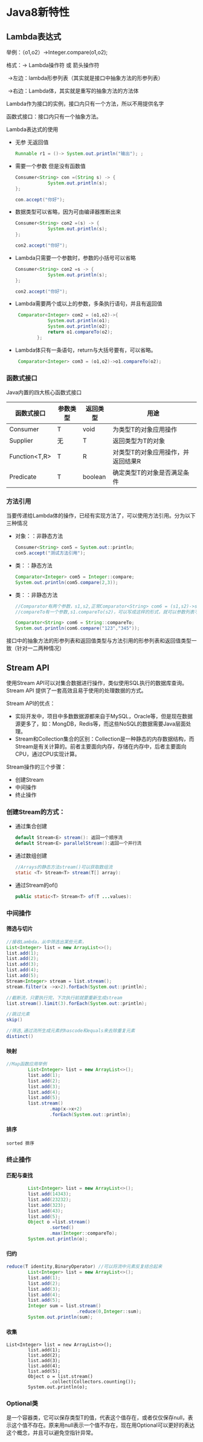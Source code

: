 # Java8新特性

## Lambda表达式

举例：（o1,o2）->Integer.compare(o1,o2);

格式：-> Lambda操作符 或 箭头操作符

​            ->左边：lambda形参列表（其实就是接口中抽象方法的形参列表）

​             ->右边：Lambda体，其实就是重写的抽象方法的方法体

Lambda作为接口的实例，接口内只有一个方法，所以不用提供名字

函数式接口：接口内只有一个抽象方法。

Lambda表达式的使用

- 无参 无返回值

  ```java
  Runnable r1 = ()-> System.out.println("输出"); ;
  ```

- 需要一个参数 但是没有函数值

  ```java
  Consumer<String> con =(String s) -> {
              System.out.println(s);
  };
  
  con.accept("你好");
  ```
  
- 数据类型可以省略，因为可由编译器推断出来

  ```java
  Consumer<String> con2 =(s) -> {
              System.out.println(s);
  };
  
  con2.accept("你好");
  ```
  
- Lambda只需要一个参数时，参数的小括号可以省略

  ```java
  Consumer<String> con2 =s -> {
              System.out.println(s);
  };
  
  con2.accept("你好");
  ```

- Lambda需要两个或以上的参数，多条执行语句，并且有返回值

  ```java
   Comparator<Integer> com2 = (o1,o2)->{
              System.out.println(o1);
              System.out.println(o2);
              return o1.compareTo(o2);
          };
  ```

- Lambda体只有一条语句，return与大括号要有，可以省略。

  ```java
   Comparator<Integer> com3 = (o1,o2)->o1.compareTo(o2);
  ```

### 函数式接口

Java内置的四大核心函数式接口

| 函数式接口    | 参数类型 | 返回类型 | 用途                               |
| ------------- | -------- | -------- | ---------------------------------- |
| Consumer<T>   | T        | void     | 为类型T的对象应用操作              |
| Supplier<T>   | 无       | T        | 返回类型为T的对象                  |
| Function<T,R> | T        | R        | 对类型T的对象应用操作，并返回结果R |
| Predicate<T>  | T        | boolean  | 确定类型T的对象是否满足条件        |

### 方法引用

当要传递给Lambda体的操作，已经有实现方法了，可以使用方法引用。分为以下三种情况

- 对象：：非静态方法

  ```java
  Consumer<String> con5 = System.out::println;
  con5.accept("测试方法引用");
  ```

- 类：：静态方法

  ```java
  Comparator<Integer> com5 = Integer::compare;
  System.out.println(com5.compare(2,3));
  ```

- 类：：非静态方法

  ```java
  //Comparator有两个参数，s1,s2,正常Comparator<String> com6 = (s1,s2)->s1.compareTo(s2)
  //compareTo有一个参数,s1.compareTo(s2)，可以写成这样的形式，就可以参数列表不匹配，两个变成了一个
  
  Comparator<String> com6 = String::compareTo;
  System.out.println(com6.compare("123","345"));
  ```

接口中的抽象方法的形参列表和返回值类型与方法引用的形参列表和返回值类型一致（针对一二两种情况）

## Stream API

使用Stream API可以对集合数据进行操作，类似使用SQL执行的数据库查询。Stream API 提供了一套高效且易于使用的处理数据的方式。

Stream API的优点：

- 实际开发中，项目中多数数据源都来自于MySQL，Oracle等，但是现在数据源更多了，如：MongDB，Redis等，而这些NoSQL的数据需要Java层面处理。
- Stream和Collection集合的区别：Collection是一种静态的内存数据结构，而Stream是有关计算的。前者主要面向内存，存储在内存中，后者主要面向CPU，通过CPU实现计算。

Stream操作的三个步骤：

- 创建Stream
- 中间操作
- 终止操作

### 创建Stream的方式：

- 通过集合创建

  ```java
  default Stream<E> stream(): 返回一个顺序流
  default Stream<E> parallelStream():返回一个并行流
  ```

- 通过数组创建

  ```java
  //Arrays的静态方法stream()可以获取数组流
  static <T> Stream<T> stream(T[] array):
  ```

- 通过Stream的of()

  ```java
  public static<T> Stream<T> of(T ...values):
  ```

### 中间操作

#### 筛选与切片

```java
//接收Lambda，从中筛选出某些元素，
List<Integer> list = new ArrayList<>();
list.add(1);
list.add(2);
list.add(3);
list.add(4);
list.add(5);
Stream<Integer> stream = list.stream();
stream.filter(x ->x>2).forEach(System.out::println);

//截断流，只要执行完，下次执行前就要重新生成stream
list.stream().limit(3).forEach(System.out::println);

//跳过元素
skip()

//筛选,通过流所生成元素的hascode和equals来去除重复元素
distinct()
```

#### 映射

```java
//Map函数应用举例
        List<Integer> list = new ArrayList<>();
        list.add(1);
        list.add(2);
        list.add(3);
        list.add(4);
        list.add(5);
        list.stream()
                .map(x->x+2)
                .forEach(System.out::println);

```

#### 排序

```
sorted 排序
```

### 终止操作

#### 匹配与查找

```java
        List<Integer> list = new ArrayList<>();
        list.add(14343);
        list.add(23232);
        list.add(323);
        list.add(43);
        list.add(5);
        Object o =list.stream()
                .sorted()
                .max(Integer::compareTo);
        System.out.println(o);
```

#### 归约

```java
reduce(T identity,BinaryOperator) //可以将流中元素反复结合起来
        List<Integer> list = new ArrayList<>();
        list.add(1);
        list.add(2);
        list.add(3);
        list.add(4);
        list.add(5);
        Integer sum = list.stream()
                          .reduce(0,Integer::sum);
        System.out.println(sum);
```

#### 收集

```
List<Integer> list = new ArrayList<>();
        list.add(1);
        list.add(2);
        list.add(3);
        list.add(4);
        list.add(5);
        Object o = list.stream()
                .collect(Collectors.counting());
        System.out.println(o);
```

### Optional类

是一个容器类，它可以保存类型T的值，代表这个值存在，或者仅仅保存null，表示这个值不存在。原来用null表示一个值不存在，现在用Optional可以更好的表达这个概念，并且可以避免空指针异常。